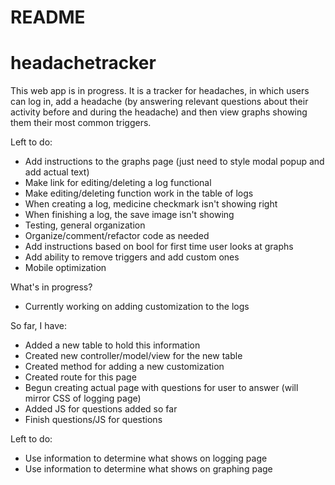 # README
# headachetracker

This web app is in progress. It is a tracker for headaches, in which users can log in, add a headache (by answering relevant questions about their activity before and during the headache) and then view graphs showing them their most common triggers.

Left to do:
- Add instructions to the graphs page (just need to style modal popup and add actual text)
- Make link for editing/deleting a log functional
- Make editing/deleting function work in the table of logs
- When creating a log, medicine checkmark isn't showing right
- When finishing a log, the save image isn't showing
- Testing, general organization
- Organize/comment/refactor code as needed
- Add instructions based on bool for first time user looks at graphs
- Add ability to remove triggers and add custom ones
- Mobile optimization

What's in progress?
- Currently working on adding customization to the logs

So far, I have:
- Added a new table to hold this information
- Created new controller/model/view for the new table
- Created method for adding a new customization
- Created route for this page
- Begun creating actual page with questions for user to answer (will mirror CSS of logging page)
- Added JS for questions added so far
- Finish questions/JS for questions

Left to do:
- Use information to determine what shows on logging page
- Use information to determine what shows on graphing page
